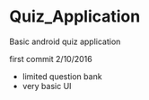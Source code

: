 # Quiz_Application

Basic android quiz application

first commit 2/10/2016
- limited question bank
- very basic UI
